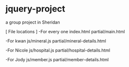 # jquery-project
a group project in Sheridan



[ File locations ]
-For every one
index.html
partial/main.html

-For kwan
js/mineral.js
partial/mineral-details.html

-For Nicole
js/hospital.js
partial/hospital-details.html

-For Jody
js/member.js
partial/member-details.html

